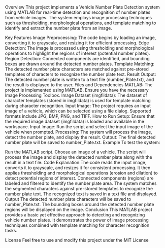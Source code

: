 Overview
This project implements a Vehicle Number Plate Detection system using MATLAB for real-time detection and recognition of number plates from vehicle images. The system employs image processing techniques such as thresholding, morphological operations, and template matching to identify and extract the number plate from an image.

Key Features
Image Preprocessing: The code begins by loading an image, converting it to grayscale, and resizing it for efficient processing.
Edge Detection: The image is processed using thresholding and morphological operations to highlight the regions of interest (potential number plates).
Region Detection: Connected components are identified, and bounding boxes are drawn around the detected number plates.
Template Matching: The detected number plate characters are matched against pre-stored templates of characters to recognize the number plate text.
Result Output: The detected number plate is written to a text file (number_Plate.txt), and the result is displayed to the user.
Files and Dependencies
MATLAB: The project is implemented using MATLAB. Ensure you have the necessary Image Processing Toolbox.
Image Dataset (imgfildata): The dataset of character templates (stored in imgfildata) is used for template matching during character recognition.
Input Image: The project requires an input image of a vehicle, which can be selected using a file dialog. Supported formats include JPG, BMP, PNG, and TIFF.
How to Run
Setup: Ensure that the required image dataset (imgfildata) is loaded and available in the workspace.
Input Image: Run the script and select the input image of the vehicle when prompted.
Processing: The system will process the image, detect the number plate, and display the result.
Output: The final detected number plate will be saved to number_Plate.txt.
Example
To test the system:

Run the MATLAB script.
Choose an image of a vehicle.
The script will process the image and display the detected number plate along with the result in a text file.
Code Explanation
The code reads the input image, converts it to grayscale, and resizes it for consistent processing.
It then applies thresholding and morphological operations (erosion and dilation) to detect potential regions of interest.
Connected components (regions) are labeled and filtered to identify the number plate area.
The system matches the segmented characters against pre-stored templates to recognize the number plate text.
The recognized text is saved in a text file and displayed.
Output
The detected number plate characters will be saved to number_Plate.txt.
The bounding boxes around the detected number plate regions will be displayed on the image.
Conclusion
This MATLAB project provides a basic yet effective approach to detecting and recognizing vehicle number plates. It demonstrates the power of image processing techniques combined with template matching for character recognition tasks.

License
Feel free to use and modify this project under the MIT License
